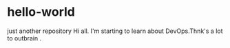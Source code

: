 # hello-world
just another repository
Hi all. 
I'm starting to learn about DevOps.Thnk's a lot to outbrain .
